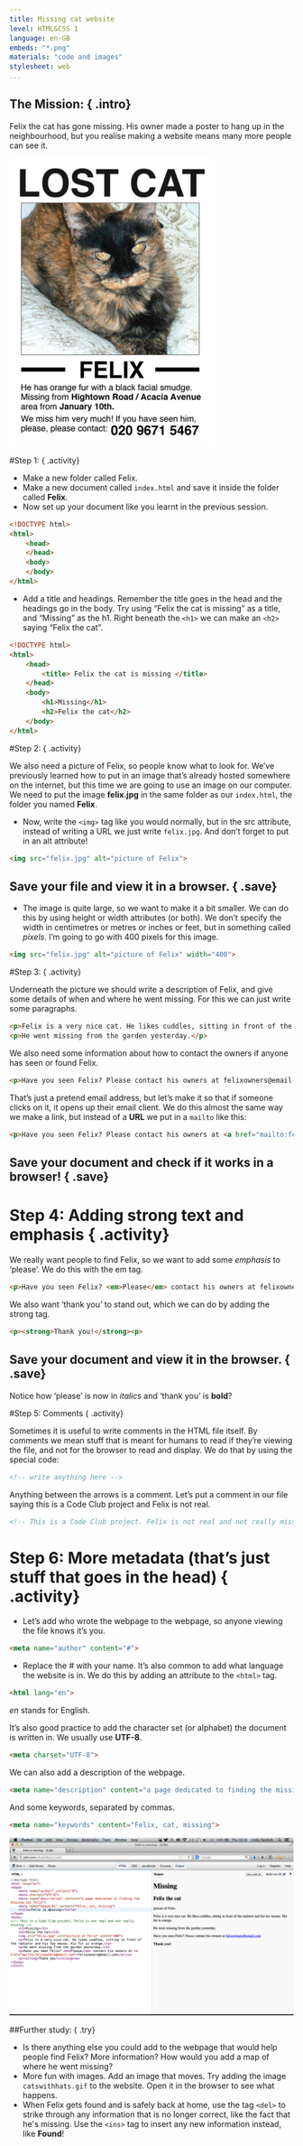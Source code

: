 ```yaml
---
title: Missing cat website
level: HTML&CSS 1
language: en-GB
embeds: "*.png"
materials: "code and images"
stylesheet: web
...
```


## __The Mission:__ { .intro}

Felix the cat has gone missing. His owner made a poster to hang up in the neighbourhood, but you realise making a website means many more people can see it.

![screenshot](missingcat.png)

#Step 1: { .activity}

+ Make a new folder called Felix.
+ Make a new document called `index.html` and save it inside the folder called **Felix**.
+ Now set up your document like you learnt in the previous session.

```html
<!DOCTYPE html>
<html>
	<head>
	</head>
	<body>
	</body>
</html>
```

+ Add a title and headings. Remember the title goes in the head and the headings go in the body. Try using “Felix the cat is missing” as a title, and “Missing” as the h1. Right beneath the `<h1>` we can make an `<h2>` saying “Felix the cat”.

```html
<!DOCTYPE html>
<html>
	<head>
		<title> Felix the cat is missing </title>
	</head>
	<body>
		<h1>Missing</h1>
		<h2>Felix the cat</h2>
	</body>
</html>
```

#Step 2: { .activity}

We also need a picture of Felix, so people know what to look for. We’ve previously learned how to put in an image that’s already hosted somewhere on the internet, but this time we are going to use an image on our computer. We need to put the image **felix.jpg** in the same folder as our `index.html`, the folder you named **Felix**.

+ Now, write the `<img>` tag like you would normally, but in the src attribute, instead of writing a URL we just write `felix.jpg`. And don’t forget to put in an alt attribute!

```html
<img src="felix.jpg" alt="picture of Felix">
```

## Save your file and view it in a browser. { .save}

+ The image is quite large, so we want to make it a bit smaller. We can do this by using height or width attributes (or both). We don’t specify the width in centimetres or metres or inches or feet, but in something called *pixels*. I’m going to go with 400 pixels for this image.

```html
<img src="felix.jpg" alt="picture of Felix" width="400">
```

#Step 3: { .activity}

Underneath the picture we should write a description of Felix, and give some details of when and where he went missing. For this we can just write some paragraphs.

```html
<p>Felix is a very nice cat. He likes cuddles, sitting in front of the radiator and his toy mouse. His fur is orange. </p>
<p>He went missing from the garden yesterday.</p>
```

We also need some information about how to contact the owners if anyone has seen or found Felix.

```html
<p>Have you seen Felix? Please contact his owners at felixowners@email.com</p>
```

That’s just a pretend email address, but let’s make it so that if someone clicks on it, it opens up their email client. We do this almost the same way we make a link, but instead of a __URL__ we put in a `mailto` like this:

```html
<p>Have you seen Felix? Please contact his owners at <a href="mailto:felixowners@email.com">felixowners@email.com</a></p>
```

## Save your document and check if it works in a browser! { .save}

# Step 4: Adding strong text and emphasis { .activity}

We really want people to find Felix, so we want to add some *emphasis* to ‘please’. We do this with the em tag.

```html
<p>Have you seen Felix? <em>Please</em> contact his owners at felixowners@email.com</p>
```

We also want ‘thank you’ to stand out, which we can do by adding the strong tag.

```html
<p><strong>Thank you!</strong><p>
```

## Save your document and view it in the browser. { .save}

Notice how ‘please’ is now in *italics* and ‘thank you’ is **bold**?

#Step 5: Comments { .activity}

Sometimes it is useful to write comments in the HTML file itself. By comments we mean stuff that is meant for humans to read if they’re viewing the file, and not for the browser to read and display. We do that by using the special code:

```html
<!-- write anything here -->
```

Anything between the arrows is a comment. Let’s put a comment in our file saying this is a Code Club project and Felix is not real.

```html
<!-- This is a Code Club project. Felix is not real and not really missing -->
```

# Step 6: More metadata (that’s just stuff that goes in the head) { .activity}

+ Let’s add who wrote the webpage to the webpage, so anyone viewing the file knows it’s you.

```html
<meta name="author" content="#">
```

+ Replace the # with your name. It’s also common to add what language the website is in. We do this by adding an attribute to the `<html>` tag.

```html
<html lang="en">
```

*en* stands for English.

It’s also good practice to add the character set (or alphabet) the document is written in. We usually use __UTF-8__.

```html
<meta charset="UTF-8">
```

We can also add a description of the webpage.

```html
<meta name="description" content="a page dedicated to finding the missing cat Felix">
```

And some keywords, separated by commas.

```html
<meta name="keywords" content="Felix, cat, missing">
```

![screenshot](screenshot_jsbin.png)

##Further study: { .try}

+ Is there anything else you could add to the webpage that would help people find Felix? More information? How would you add a map of where he went missing?
+ More fun with images. Add an image that moves. Try adding the image `catswithhats.gif` to the website. Open it in the browser to see what happens.
+ When Felix gets found and is safely back at home, use the tag `<del>` to strike through any information that is no longer correct, like the fact that he's missing. Use the `<ins>` tag to insert any new information instead, like __Found__!
